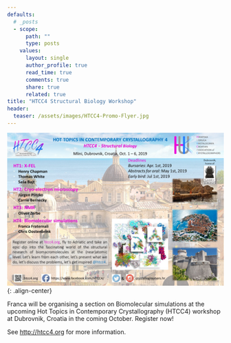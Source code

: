 ```yaml
---
defaults:
  # _posts
  - scope:
      path: ""
      type: posts
    values:
      layout: single
      author_profile: true
      read_time: true
      comments: true
      share: true
      related: true
title: "HTCC4 Structural Biology Workshop"
header:
  teaser: /assets/images/HTCC4-Promo-Flyer.jpg
---
```


![image-center](/assets/images/HTCC4-Promo-Flyer.jpg){: .align-center}

Franca will be organising a section on Biomolecular simulations at the upcoming Hot Topics in Contemporary Crystallography (HTCC4) workshop at Dubrovnik, Croatia in the coming October. Register now!

See <http://htcc4.org> for more information.

